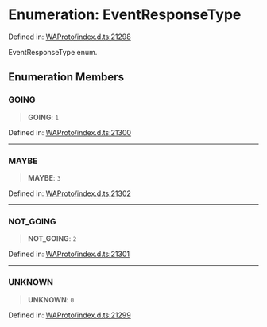 # Enumeration: EventResponseType

Defined in: [WAProto/index.d.ts:21298](https://github.com/Fokusdotid/Baileys/blob/4cdf75fe48f9b13e8084d341633612ce49e934bd/WAProto/index.d.ts#L21298)

EventResponseType enum.

## Enumeration Members

### GOING

> **GOING**: `1`

Defined in: [WAProto/index.d.ts:21300](https://github.com/Fokusdotid/Baileys/blob/4cdf75fe48f9b13e8084d341633612ce49e934bd/WAProto/index.d.ts#L21300)

***

### MAYBE

> **MAYBE**: `3`

Defined in: [WAProto/index.d.ts:21302](https://github.com/Fokusdotid/Baileys/blob/4cdf75fe48f9b13e8084d341633612ce49e934bd/WAProto/index.d.ts#L21302)

***

### NOT\_GOING

> **NOT\_GOING**: `2`

Defined in: [WAProto/index.d.ts:21301](https://github.com/Fokusdotid/Baileys/blob/4cdf75fe48f9b13e8084d341633612ce49e934bd/WAProto/index.d.ts#L21301)

***

### UNKNOWN

> **UNKNOWN**: `0`

Defined in: [WAProto/index.d.ts:21299](https://github.com/Fokusdotid/Baileys/blob/4cdf75fe48f9b13e8084d341633612ce49e934bd/WAProto/index.d.ts#L21299)
